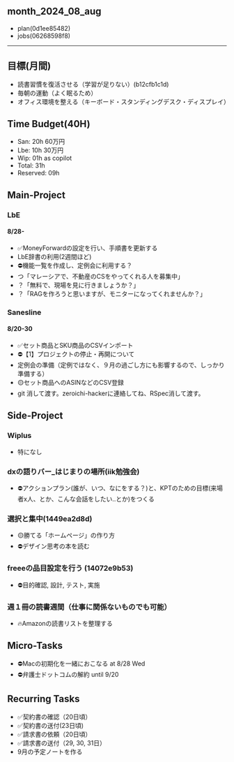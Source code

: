 month_2024_08_aug
---

- plan(0d1ee85482)
- jobs(06268598f8)
---

## 目標(月間)
- 読書習慣を復活させる（学習が足りない）(b12cfb1c1d)
- 毎朝の運動（よく眠るため）
- オフィス環境を整える（キーボード・スタンディングデスク・ディスプレイ）

## Time Budget(40H)
- San: 20h 60万円
- Lbe: 10h 30万円
- Wip: 01h as copilot
- Total: 31h
- Reserved: 09h

## Main-Project
### LbE
#### 8/28-
- ✅MoneyForwardの設定を行い、手順書を更新する
- LbE辞書の利用(2週間ほど)
- ⛔️機能一覧を作成し、定例会に利用する？
- つ「マレーシアで、不動産のCSをやってくれる人を募集中」
- ？「無料で、現場を見に行きましょうか？」
- ？「RAGを作ろうと思いますが、モニターになってくれませんか？」

### Sanesline
#### 8/20-30
- ✅セット商品とSKU商品のCSVインポート
- ⛔️【1】プロジェクトの停止・再開について
- 定例会の準備（定例ではなく、９月の過ごし方にも影響するので、しっかり準備する）
- 🟡セット商品へのASINなどのCSV登録
- git 消して渡す。zeroichi-hackerに連絡してね、RSpec消して渡す。

## Side-Project
### Wiplus
- 特になし
### dxの語りバー_はじまりの場所(iik勉強会)
- ⛔️アクションプラン(誰が、いつ、なにをする？)と、KPTのための目標(来場者x人、とか、こんな会話をしたい..とか)をつくる
### 選択と集中(1449ea2d8d)
- 🟡勝てる「ホームページ」の作り方
- ⛔️デザイン思考の本を読む
### freeeの品目設定を行う (14072e9b53)
- ⛔️目的確認, 設計, テスト, 実施
### 週１冊の読書週間（仕事に関係ないものでも可能）
- 🔥Amazonの読書リストを整理する

## Micro-Tasks
- ⛔️Macの初期化を一緒におこなる at 8/28 Wed
- ⛔️弁護士ドットコムの解約 until 9/20

## Recurring Tasks
- ✅契約書の確認（20日頃）
- ✅契約書の送付(23日頃)
- ✅請求書の依頼（20日頃）
- ✅請求書の送付（29, 30, 31日）
- 9月の予定ノートを作る

